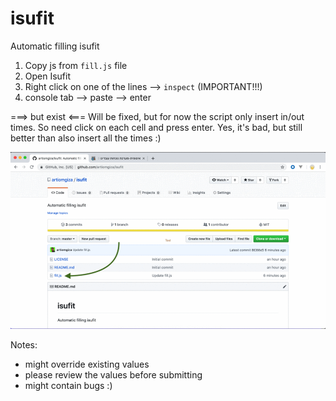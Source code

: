 # isufit
Automatic filling isufit

1. Copy js from `fill.js` file
2. Open Isufit
3. Right click on one of the lines --> `inspect` (IMPORTANT!!!)
4. console tab --> paste --> enter

===> but exist <===
Will be fixed, but for now the script only insert in/out times. 
So need click on each cell and press enter.
Yes, it's bad, but still better than also insert all the times :)

![Usage](usage.gif)

Notes:
- might override existing values
- please review the values before submitting
- might contain bugs :)

